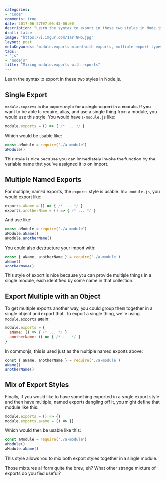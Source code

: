 ```yaml
---
categories:
- "Code"
comments: true
date: 2017-06-27T07:00:43-06:00
description: "Learn the syntax to export in these two styles in Node.js."
draft: false
image: "https://i.imgur.com/1arT8Ho.jpg"
layout: post
metaKeywords: "module.exports mixed with exports, multiple export types, node, nodejs"
tags:
- "js"
- "nodejs"
title: "Mixing module.exports with exports"
---
```


Learn the syntax to export in these two styles in Node.js.

<!--more-->

## Single Export

`module.exports` is the export style for a single export in a module.  If you want to be able to require, alias, and use a single thing from a module, you would use this style.  You would have `a-module.js` like:

```js
module.exports = () => { /* ... */ }
```

Which would be usable like:

```js
const aModule = require('./a-module')
aModule()
```

This style is nice because you can immediately invoke the function by the variable name that you've assigned it to on import.

## Multiple Named Exports

For multiple, named exports, the `exports` style is usable.  In `a-module.js`, you would export like:

```js
exports.aName = () => { /* ... */ }
exports.anotherName = () => { /* ... */ }
```

And use like:

```js
const aModule = require('./a-module')
aModule.aName()
aModule.anotherName()
```

You could also destructure your import with:

```js
const { aName, anotherName } = require('./a-module')
aName()
anotherName()
```

This style of export is nice because you can provide multiple things in a single module, each identified by some name in that collection.

## Export Multiple with an Object

To get multiple exports another way, you could group them together in a single object and export that.  To export a single thing, we're using `module.exports` again:

```js
module.exports = { 
  aName: () => { /* ... */ }
  anotherName: () => { /* ... */ }
}
```

In commonjs, this is used just as the multiple named exports above:

```js
const { aName, anotherName } = require('./a-module')
aName()
anotherName()
```

## Mix of Export Styles

Finally, if you would like to have something exported in a single export style and then have multiple, named exports dangling off it, you might define that module like this:


```js
module.exports = () => {}
module.exports.aName = () => {}
```

Which would then be usable like this:

```js
const aModule = require('./a-module')
aModule()
aModule.aName()
```

This style allows you to mix both export styles together in a single module.

Those mixtures all form quite the brew, eh?  What other strange mixture of exports do you find useful?
